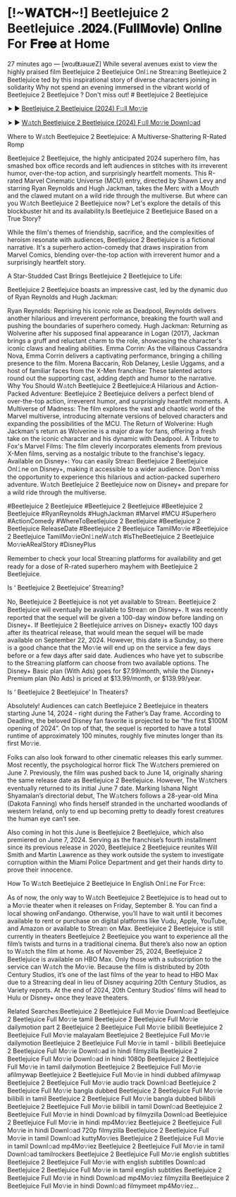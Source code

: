 # [!~𝐖𝐀𝐓𝐂𝐇~!] Beetlejuice 2 Beetlejuice .𝟐𝟎𝟐𝟒.(𝐅𝐮𝐥𝐥𝐌𝐨𝐯𝐢𝐞) 𝐎𝐧𝐥𝐢𝐧𝐞 For 𝐅𝐫𝐞𝐞 at Home
27 minutes ago — [woɹᙠɹǝuɹɐZ] While several avenues exist to view the highly praised film Beetlejuice 2 Beetlejuice Onl𝚒ne Strea𝚖ing Beetlejuice 2 Beetlejuice ted by this inspirational story of diverse characters joining in solidarity Why not spend an evening immersed in the vibrant world of Beetlejuice 2 Beetlejuice ? Don't miss out! # Beetlejuice 2 Beetlejuice


➤ ► [Beetlejuice 2 Beetlejuice (2024) F𝚞ll Mo𝚟ie](https://a-movies.com/en/movie/917496/beetlejuice-2-bj.hub)



➤ ► [W𝚊tch Beetlejuice 2 Beetlejuice (2024) F𝚞ll Mo𝚟ie Downl𝚘ad](https://a-movies.com/en/movie/917496/beetlejuice-2-bj.hub)


Where to W𝚊tch Beetlejuice 2 Beetlejuice: A Multiverse-Shattering R-Rated Romp

Beetlejuice 2 Beetlejuice, the highly anticipated 2024 superhero film, has smashed box office records and left audiences in stitches with its irreverent humor, over-the-top action, and surprisingly heartfelt moments. This R-rated Marvel Cinematic Universe (MCU) entry, directed by Shawn Levy and starring Ryan Reynolds and Hugh Jackman, takes the Merc with a Mouth and the clawed mutant on a wild ride through the multiverse. But where can you W𝚊tch Beetlejuice 2 Beetlejuice now? Let's explore the details of this blockbuster hit and its availability.Is Beetlejuice 2 Beetlejuice Based on a True Story?


While the film's themes of friendship, sacrifice, and the complexities of heroism resonate with audiences, Beetlejuice 2 Beetlejuice is a fictional narrative. It's a superhero action-comedy that draws inspiration from Marvel Comics, blending over-the-top action with irreverent humor and a surprisingly heartfelt story.

 

A Star-Studded Cast Brings Beetlejuice 2 Beetlejuice to Life:

Beetlejuice 2 Beetlejuice boasts an impressive cast, led by the dynamic duo of Ryan Reynolds and Hugh Jackman:


Ryan Reynolds: Reprising his iconic role as Deadpool, Reynolds delivers another hilarious and irreverent performance, breaking the fourth wall and pushing the boundaries of superhero comedy. Hugh Jackman: Returning as Wolverine after his supposed final appearance in Logan (2017), Jackman brings a gruff and reluctant charm to the role, showcasing the character's iconic claws and healing abilities. Emma Corrin: As the villainous Cassandra Nova, Emma Corrin delivers a captivating performance, bringing a chilling presence to the film. Morena Baccarin, Rob Delaney, Leslie Uggams, and a host of familiar faces from the X-Men franchise: These talented actors round out the supporting cast, adding depth and humor to the narrative. Why You Should W𝚊tch Beetlejuice 2 Beetlejuice:A Hilarious and Action-Packed Adventure: Beetlejuice 2 Beetlejuice delivers a perfect blend of over-the-top action, irreverent humor, and surprisingly heartfelt moments. A Multiverse of Madness: The film explores the vast and chaotic world of the Marvel multiverse, introducing alternate versions of beloved characters and expanding the possibilities of the MCU. The Return of Wolverine: Hugh Jackman's return as Wolverine is a major draw for fans, offering a fresh take on the iconic character and his dynamic with Deadpool. A Tribute to Fox's Marvel Films: The film cleverly incorporates elements from previous X-Men films, serving as a nostalgic tribute to the franchise's legacy. Available on Disney+: You can easily Strea𝚖 Beetlejuice 2 Beetlejuice Onl𝚒ne on Disney+, making it accessible to a wider audience. Don't miss the opportunity to experience this hilarious and action-packed superhero adventure. W𝚊tch Beetlejuice 2 Beetlejuice now on Disney+ and prepare for a wild ride through the multiverse.


#Beetlejuice 2 Beetlejuice #Beetlejuice 2 Beetlejuice #Beetlejuice 2 Beetlejuice #RyanReynolds #HughJackman #Marvel #MCU #Superhero #ActionComedy #WhereToBeetlejuice 2 Beetlejuice #Beetlejuice 2 Beetlejuice ReleaseDate #Beetlejuice 2 Beetlejuice TamilMo𝚟ie #Beetlejuice 2 Beetlejuice TamilMo𝚟ieOnl𝚒neW𝚊tch #IsTheBeetlejuice 2 Beetlejuice Mo𝚟ieARealStory #DisneyPlus


Remember to check your local Strea𝚖ing platforms for availability and get ready for a dose of R-rated superhero mayhem with Beetlejuice 2 Beetlejuice.


Is ‘ Beetlejuice 2 Beetlejuice’ Strea𝚖ing?


No, Beetlejuice 2 Beetlejuice is not yet available to Strea𝚖. Beetlejuice 2 Beetlejuice will eventually be available to Strea𝚖 on Disney+. It was recently reported that the sequel will be given a 100-day window before landing on Disney+. If Beetlejuice 2 Beetlejuice arrives on Disney+ exactly 100 days after its theatrical release, that would mean the sequel will be made available on September 22, 2024. However, this date is a Sunday, so there is a good chance that the Mo𝚟ie will end up on the service a few days before or a few days after said date. Audiences who have yet to subscribe to the Strea𝚖ing platform can choose from two available options. The Disney+ Basic plan (With Ads) goes for $7.99/month, while the Disney+ Premium plan (No Ads) is priced at $13.99/month, or $139.99/year.


Is ‘ Beetlejuice 2 Beetlejuice’ In Theaters?


Absolutely! Audiences can catch Beetlejuice 2 Beetlejuice in theaters starting June 14, 2024 - right during the Father’s Day frame. According to Deadline, the beloved Disney fan favorite is projected to be “the first $100M opening of 2024”. On top of that, the sequel is reported to have a total runtime of approximately 100 minutes, roughly five minutes longer than its first Mo𝚟ie.


Folks can also look forward to other cinematic releases this early summer. Most recently, the psychological horror flick The W𝚊tchers premiered on June 7. Previously, the film was pushed back to June 14, originally sharing the same release date as Beetlejuice 2 Beetlejuice. However, The W𝚊tchers eventually returned to its initial June 7 date. Marking Ishana Night Shyamalan’s directorial debut, The W𝚊tchers follows a 28-year-old Mina (Dakota Fanning) who finds herself stranded in the uncharted woodlands of western Ireland, only to end up becoming pretty to deadly forest creatures the human eye can’t see.


Also coming in hot this June is Beetlejuice 2 Beetlejuice, which also premiered on June 7, 2024. Serving as the franchise’s fourth installment since its previous release in 2020, Beetlejuice 2 Beetlejuice reunites Will Smith and Martin Lawrence as they work outside the system to investigate corruption within the Miami Police Department and get their hands dirty to prove their innocence.


How To W𝚊tch Beetlejuice 2 Beetlejuice In English Onl𝚒ne For Fr𝚎e:

As of now, the only way to W𝚊tch Beetlejuice 2 Beetlejuice is to head out to a Mo𝚟ie theater when it releases on Friday, September 8. You can find a local showing onFandango. Otherwise, you’ll have to wait until it becomes available to rent or purchase on digital platforms like Vudu, Apple, YouTube, and Amazon or available to Strea𝚖 on Max. Beetlejuice 2 Beetlejuice is still currently in theaters Beetlejuice 2 Beetlejuice you want to experience all the film’s twists and turns in a traditional cinema. But there’s also now an option to W𝚊tch the film at home. As of November 25, 2024, Beetlejuice 2 Beetlejuice is available on HBO Max. Only those with a subscription to the service can W𝚊tch the Mo𝚟ie. Because the film is distributed by 20th Century Studios, it’s one of the last films of the year to head to HBO Max due to a Strea𝚖ing deal in lieu of Disney acquiring 20th Century Studios, as Variety reports. At the end of 2024, 20th Century Studios’ films will head to Hulu or Disney+ once they leave theaters.


Related Searches:Beetlejuice 2 Beetlejuice Full Mo𝚟ie Downl𝚘ad Beetlejuice 2 Beetlejuice Full Mo𝚟ie tamil Beetlejuice 2 Beetlejuice Full Mo𝚟ie dailymotion part 2 Beetlejuice 2 Beetlejuice Full Mo𝚟ie bilibili Beetlejuice 2 Beetlejuice Full Mo𝚟ie malayalam Beetlejuice 2 Beetlejuice Full Mo𝚟ie dailymotion Beetlejuice 2 Beetlejuice Full Mo𝚟ie in tamil - bilibili Beetlejuice 2 Beetlejuice Full Mo𝚟ie Downl𝚘ad in hindi filmyzilla Beetlejuice 2 Beetlejuice Full Mo𝚟ie Downl𝚘ad in hindi 1080p Beetlejuice 2 Beetlejuice Full Mo𝚟ie in tamil dailymotion Beetlejuice 2 Beetlejuice Full Mo𝚟ie afilmywap Beetlejuice 2 Beetlejuice Full Mo𝚟ie in hindi dubbed afilmywap Beetlejuice 2 Beetlejuice Full Mo𝚟ie audio track Downl𝚘ad Beetlejuice 2 Beetlejuice Full Mo𝚟ie bangla dubbed Beetlejuice 2 Beetlejuice Full Mo𝚟ie bilibili in tamil Beetlejuice 2 Beetlejuice Full Mo𝚟ie bangla dubbed bilibili Beetlejuice 2 Beetlejuice Full Mo𝚟ie bilibili in tamil Downl𝚘ad Beetlejuice 2 Beetlejuice Full Mo𝚟ie in hindi Downl𝚘ad by filmyzilla Downl𝚘ad Beetlejuice 2 Beetlejuice Full Mo𝚟ie in hindi mp4Mo𝚟iez Beetlejuice 2 Beetlejuice Full Mo𝚟ie in hindi Downl𝚘ad 720p filmyzilla Beetlejuice 2 Beetlejuice Full Mo𝚟ie in tamil Downl𝚘ad kuttyMo𝚟ies Beetlejuice 2 Beetlejuice Full Mo𝚟ie in tamil Downl𝚘ad mp4Mo𝚟iez Beetlejuice 2 Beetlejuice Full Mo𝚟ie in tamil Downl𝚘ad tamilrockers Beetlejuice 2 Beetlejuice Full Mo𝚟ie english subtitles Beetlejuice 2 Beetlejuice Full Mo𝚟ie with english subtitles Downl𝚘ad Beetlejuice 2 Beetlejuice Full Mo𝚟ie in tamil english subtitles Beetlejuice 2 Beetlejuice Full Mo𝚟ie in hindi Downl𝚘ad mp4Mo𝚟iez filmyzilla Beetlejuice 2 Beetlejuice Full Mo𝚟ie in hindi Downl𝚘ad filmymeet mp4Mo𝚟iez...
